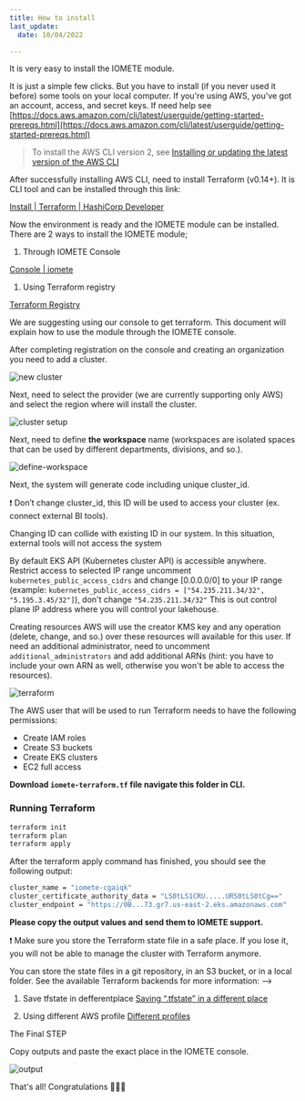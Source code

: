 ```yaml
---
title: How to install
last_update:
  date: 10/04/2022 

---
```


It is very easy to install the IOMETE module.

It is just a simple few clicks. But you have to install (if you never used it before) some tools on your local computer. If you're using AWS, you've got an account, access, and secret keys. If need help see [https://docs.aws.amazon.com/cli/latest/userguide/getting-started-prereqs.html](https://docs.aws.amazon.com/cli/latest/userguide/getting-started-prereqs.html) 

> To install the AWS CLI version 2, see [Installing or updating the latest version of the AWS CLI](https://docs.aws.amazon.com/cli/latest/userguide/getting-started-install.html)
> 

After successfully installing AWS CLI, need to install Terraform (v0.14+). It is CLI tool and can be installed through this link: 

[Install | Terraform | HashiCorp Developer](https://developer.hashicorp.com/terraform/downloads)

Now the environment is ready and the IOMETE module can be installed. There are 2 ways to install the IOMETE module;

1. Through  IOMETE Console 

[Console | iomete](https://app.iomete.cloud/dashboard)

1. Using Terraform registry  

[Terraform Registry](https://registry.terraform.io/modules/iomete/customer-stack/aws/latest)

We are suggesting using our console to get terraform. This document will explain how to use the module through the IOMETE console.

After completing registration on the console and creating an organization you need to add a cluster.

![new cluster](/img/guides/how-to-install/new-cluster.png)

Next, need to select the provider (we are currently supporting only AWS) and select the region where will install the cluster. 

![cluster setup](/img/guides/how-to-install/cluster-setup.png)

Next, need to define **the workspace** name (workspaces are isolated spaces that can be used by different departments, divisions, and so.).

![define-workspace](/img/guides/how-to-install/define-workspace.png)

Next, the system will generate code including unique cluster_id.  

<aside>
❗ Don’t change cluster_id, this ID will be used to access your cluster (ex. connect external BI tools).

</aside>

Changing ID can collide with existing ID in our system. In this situation, external tools will not access the system

By default EKS API (Kubernetes cluster API) is accessible anywhere. Restrict access to selected IP range uncomment `kubernetes_public_access_cidrs`  and change [0.0.0.0/0] to your IP range (example: `kubernetes_public_access_cidrs = ["54.235.211.34/32", "5.195.3.45/32"]`), don't change `"54.235.211.34/32"` This is out control plane IP address where you will control your lakehouse.

Creating resources AWS will use the creator KMS key and any operation (delete, change, and so.) over these resources will available for this user. If need an additional administrator, need to uncomment `additional_administrators`  and add additional ARNs (hint: you have to include your own ARN as well, otherwise you won't be able to access the resources).

![terraform](/img/guides/how-to-install/terraform-execute.png)

The AWS user that will be used to run Terraform needs to have the following permissions:

- Create IAM roles
- Create S3 buckets
- Create EKS clusters
- EC2 full access

**Download `iomete-terraform.tf` file navigate this folder in CLI.**

### **Running Terraform**

```bash
terraform init
terraform plan
terraform apply
```

After the terraform apply command has finished, you should see the following output:

```bash
cluster_name = "iomete-cgaiqk"
cluster_certificate_authority_data = "LS0tLS1CRU.....URS0tLS0tCg=="
cluster_endpoint = "https://0B...73.gr7.us-east-2.eks.amazonaws.com"
```

**Please copy the output values and send them to IOMETE support.**

<aside>
❗ Make sure you store the Terraform state file in a safe place. If you lose it, you will not be able to manage the cluster with Terraform anymore.

You can store the state files in a git repository, in an S3 bucket, or in a local folder. See the available Terraform backends for more information:  -->

1)  Save tfstate in defferentplace [ Saving “.tfstate” in a different place](/docs/guides/installation/saving-tfstate) 

2) Using different AWS profile  [Different profiles](/docs/guides/installation/different-profiles)  

</aside>

The Final STEP

Copy outputs and paste the exact place in the IOMETE console.

![output](/img/guides/how-to-install/output.png) 

That's all! Congratulations 🎉🎉🎉